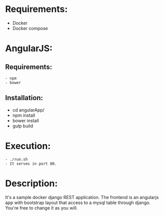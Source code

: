 # Requirements:

   - Docker
   - Docker compose

# AngularJS:

## Requirements:
   ```
   - npm
   - bower
   ```

## Installation:
   - cd angularApp/
   - npm install
   - bower install
   - gulp build

# Execution:
    - ./run.sh
    - It serves in port 80.

# Description:
   It's a sample docker django REST application. The frontend is an angularjs app with bootstrap layout that access to a mysql table through django.
   You're free to change it as you will.